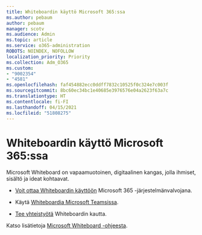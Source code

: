 ```yaml
---
title: Whiteboardin käyttö Microsoft 365:ssa
ms.author: pebaum
author: pebaum
manager: scotv
ms.audience: Admin
ms.topic: article
ms.service: o365-administration
ROBOTS: NOINDEX, NOFOLLOW
localization_priority: Priority
ms.collection: Adm_O365
ms.custom:
- "9002354"
- "4581"
ms.openlocfilehash: faf454882ecc0ddff7832c10525f0c324e7c003f
ms.sourcegitcommit: 8bc60ec34bc1e40685e3976576e04a2623f63a7c
ms.translationtype: HT
ms.contentlocale: fi-FI
ms.lasthandoff: 04/15/2021
ms.locfileid: "51808275"
---
```

# <a name="use-whiteboard-with-microsoft-365"></a>Whiteboardin käyttö Microsoft 365:ssa

Microsoft Whiteboard on vapaamuotoinen, digitaalinen kangas, jolla ihmiset, sisältö ja ideat kohtaavat. 

- [Voit ottaa Whiteboardin käyttöön](https://support.office.com/article/d236aef8-fcdf-4b5e-b5d7-7f157461e920#bkmk_07) Microsoft 365 -järjestelmänvalvojana. 

- Käytä [Whiteboardia Microsoft Teamsissa](https://support.microsoft.com/office/7a6e7218-e9dc-4ccc-89aa-b1a0bb9c31ee). 

- [Tee yhteistyötä](https://support.office.com/article/d236aef8-fcdf-4b5e-b5d7-7f157461e920#bkmk_27) Whiteboardin kautta. 

Katso lisätietoja [Microsoft Whiteboard -ohjeesta](https://support.office.com/article/d236aef8-fcdf-4b5e-b5d7-7f157461e920). 

